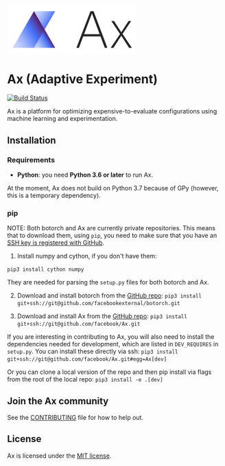 <img width="300" src="./ax_logo_lockup.svg" alt="Ax Logo" />

# Ax (Adaptive Experiment)

[![Build Status](https://travis-ci.com/facebook/Ax.svg?token=m8nxq4QpA9U383aZWDyF&branch=master)](https://travis-ci.com/facebook/Ax)

Ax is a platform for optimizing expensive-to-evaluate configurations using machine learning and experimentation.

## Installation

### Requirements

* **Python**: you need **Python 3.6 or later** to run Ax.

At the moment, Ax does not build on Python 3.7 because of GPy (however, this is a temporary dependency).

### pip

NOTE: Both botorch and Ax are currently private repositories. This means that to download them, using `pip`, you need to make sure that you have an [SSH key is registered with GitHub](https://help.github.com/articles/generating-a-new-ssh-key-and-adding-it-to-the-ssh-agent/).

1) Install numpy and cython, if you don't have them:

```
pip3 install cython numpy
```

They are needed for parsing the `setup.py` files for both botorch and Ax.

2) Download and install botorch from the [GitHub repo](https://github.com/facebookexternal/botorch):
`pip3 install git+ssh://git@github.com/facebookexternal/botorch.git`

3) Download and install Ax from the [GitHub repo](https://github.com/facebook/Ax):
`pip3 install git+ssh://git@github.com/facebook/Ax.git`

If you are interesting in contributing to Ax, you will also need to install the
dependencies needed for development, which are listed in `DEV_REQUIRES`
in `setup.py`. You can install these directly via ssh:
`pip3 install git+ssh://git@github.com/facebook/Ax.git#egg=Ax[dev]`

Or you can clone a local version of the repo and then pip install via flags from
the root of the local repo:
`pip3 install -e .[dev]`

## Join the Ax community

See the [CONTRIBUTING](CONTRIBUTING.md) file for how to help out.

## License

Ax is licensed under the [MIT license](LICENSE.md).
